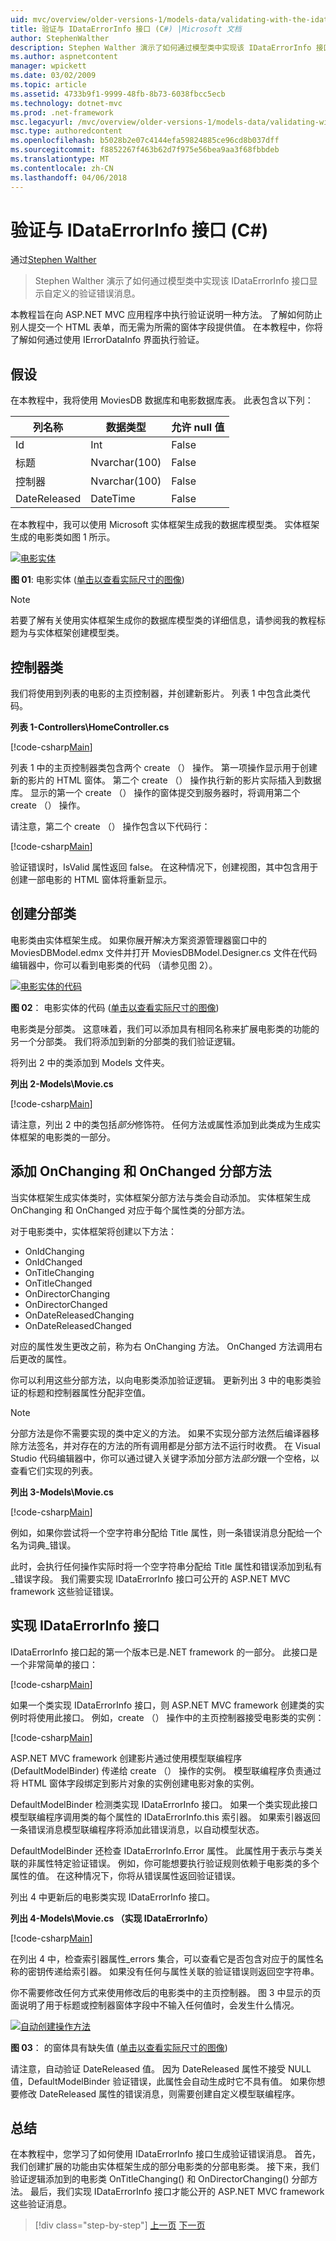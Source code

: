 ```yaml
---
uid: mvc/overview/older-versions-1/models-data/validating-with-the-idataerrorinfo-interface-cs
title: 验证与 IDataErrorInfo 接口 (C#) |Microsoft 文档
author: StephenWalther
description: Stephen Walther 演示了如何通过模型类中实现该 IDataErrorInfo 接口显示自定义的验证错误消息。
ms.author: aspnetcontent
manager: wpickett
ms.date: 03/02/2009
ms.topic: article
ms.assetid: 4733b9f1-9999-48fb-8b73-6038fbcc5ecb
ms.technology: dotnet-mvc
ms.prod: .net-framework
msc.legacyurl: /mvc/overview/older-versions-1/models-data/validating-with-the-idataerrorinfo-interface-cs
msc.type: authoredcontent
ms.openlocfilehash: b5028b2e07c4144efa59824885ce96cd8b037dff
ms.sourcegitcommit: f8852267f463b62d7f975e56bea9aa3f68fbbdeb
ms.translationtype: MT
ms.contentlocale: zh-CN
ms.lasthandoff: 04/06/2018
---
```

<a name="validating-with-the-idataerrorinfo-interface-c"></a>验证与 IDataErrorInfo 接口 (C#)
====================
通过[Stephen Walther](https://github.com/StephenWalther)

> Stephen Walther 演示了如何通过模型类中实现该 IDataErrorInfo 接口显示自定义的验证错误消息。


本教程旨在向 ASP.NET MVC 应用程序中执行验证说明一种方法。 了解如何防止别人提交一个 HTML 表单，而无需为所需的窗体字段提供值。 在本教程中，你将了解如何通过使用 IErrorDataInfo 界面执行验证。

## <a name="assumptions"></a>假设

在本教程中，我将使用 MoviesDB 数据库和电影数据库表。 此表包含以下列：

<a id="0.5_table01"></a>


| **列名称** | **数据类型** | **允许 null 值** |
| --- | --- | --- |
| Id | Int | False |
| 标题 | Nvarchar(100) | False |
| 控制器 | Nvarchar(100) | False |
| DateReleased | DateTime | False |


在本教程中，我可以使用 Microsoft 实体框架生成我的数据库模型类。 实体框架生成的电影类如图 1 所示。


[![电影实体](validating-with-the-idataerrorinfo-interface-cs/_static/image1.jpg)](validating-with-the-idataerrorinfo-interface-cs/_static/image1.png)

**图 01**: 电影实体 ([单击以查看实际尺寸的图像](validating-with-the-idataerrorinfo-interface-cs/_static/image2.png))


> [!NOTE] 
> 
> 若要了解有关使用实体框架生成你的数据库模型类的详细信息，请参阅我的教程标题为与实体框架创建模型类。


## <a name="the-controller-class"></a>控制器类

我们将使用到列表的电影的主页控制器，并创建新影片。 列表 1 中包含此类代码。

**列表 1-Controllers\HomeController.cs**

[!code-csharp[Main](validating-with-the-idataerrorinfo-interface-cs/samples/sample1.cs)]

列表 1 中的主页控制器类包含两个 create （） 操作。 第一项操作显示用于创建新的影片的 HTML 窗体。 第二个 create （） 操作执行新的影片实际插入到数据库。 显示的第一个 create （） 操作的窗体提交到服务器时，将调用第二个 create （） 操作。

请注意，第二个 create （） 操作包含以下代码行：

[!code-csharp[Main](validating-with-the-idataerrorinfo-interface-cs/samples/sample2.cs)]

验证错误时，IsValid 属性返回 false。 在这种情况下，创建视图，其中包含用于创建一部电影的 HTML 窗体将重新显示。

## <a name="creating-a-partial-class"></a>创建分部类

电影类由实体框架生成。 如果你展开解决方案资源管理器窗口中的 MoviesDBModel.edmx 文件并打开 MoviesDBModel.Designer.cs 文件在代码编辑器中，你可以看到电影类的代码 （请参见图 2）。


[![电影实体的代码](validating-with-the-idataerrorinfo-interface-cs/_static/image2.jpg)](validating-with-the-idataerrorinfo-interface-cs/_static/image3.png)

**图 02**： 电影实体的代码 ([单击以查看实际尺寸的图像](validating-with-the-idataerrorinfo-interface-cs/_static/image4.png))


电影类是分部类。 这意味着，我们可以添加具有相同名称来扩展电影类的功能的另一个分部类。 我们将添加到新的分部类的我们验证逻辑。

将列出 2 中的类添加到 Models 文件夹。

**列出 2-Models\Movie.cs**

[!code-csharp[Main](validating-with-the-idataerrorinfo-interface-cs/samples/sample3.cs)]

请注意，列出 2 中的类包括*部分*修饰符。 任何方法或属性添加到此类成为生成实体框架的电影类的一部分。

## <a name="adding-onchanging-and-onchanged-partial-methods"></a>添加 OnChanging 和 OnChanged 分部方法

当实体框架生成实体类时，实体框架分部方法与类会自动添加。 实体框架生成 OnChanging 和 OnChanged 对应于每个属性类的分部方法。

对于电影类中，实体框架将创建以下方法：

- OnIdChanging
- OnIdChanged
- OnTitleChanging
- OnTitleChanged
- OnDirectorChanging
- OnDirectorChanged
- OnDateReleasedChanging
- OnDateReleasedChanged

对应的属性发生更改之前，称为右 OnChanging 方法。 OnChanged 方法调用右后更改的属性。

你可以利用这些分部方法，以向电影类添加验证逻辑。 更新列出 3 中的电影类验证的标题和控制器属性分配非空值。

> [!NOTE] 
> 
> 分部方法是你不需要实现的类中定义的方法。 如果不实现分部方法然后编译器移除方法签名，并对存在的方法的所有调用都是分部方法不运行时收费。 在 Visual Studio 代码编辑器中，你可以通过键入关键字添加分部方法*部分*跟一个空格，以查看它们实现的列表。


**列出 3-Models\Movie.cs**

[!code-csharp[Main](validating-with-the-idataerrorinfo-interface-cs/samples/sample4.cs)]

例如，如果你尝试将一个空字符串分配给 Title 属性，则一条错误消息分配给一个名为词典\_错误。

此时，会执行任何操作实际时将一个空字符串分配给 Title 属性和错误添加到私有\_错误字段。 我们需要实现 IDataErrorInfo 接口可公开的 ASP.NET MVC framework 这些验证错误。

## <a name="implementing-the-idataerrorinfo-interface"></a>实现 IDataErrorInfo 接口

IDataErrorInfo 接口起的第一个版本已是.NET framework 的一部分。 此接口是一个非常简单的接口：

[!code-csharp[Main](validating-with-the-idataerrorinfo-interface-cs/samples/sample5.cs)]

如果一个类实现 IDataErrorInfo 接口，则 ASP.NET MVC framework 创建类的实例时将使用此接口。 例如，create （） 操作中的主页控制器接受电影类的实例：

[!code-csharp[Main](validating-with-the-idataerrorinfo-interface-cs/samples/sample6.cs)]

ASP.NET MVC framework 创建影片通过使用模型联编程序 (DefaultModelBinder) 传递给 create （） 操作的实例。 模型联编程序负责通过将 HTML 窗体字段绑定到影片对象的实例创建电影对象的实例。

DefaultModelBinder 检测类实现 IDataErrorInfo 接口。 如果一个类实现此接口模型联编程序调用类的每个属性的 IDataErrorInfo.this 索引器。 如果索引器返回一条错误消息模型联编程序将添加此错误消息，以自动模型状态。

DefaultModelBinder 还检查 IDataErrorInfo.Error 属性。 此属性用于表示与类关联的非属性特定验证错误。 例如，你可能想要执行验证规则依赖于电影类的多个属性的值。 在这种情况下，你将从错误属性返回验证错误。

列出 4 中更新后的电影类实现 IDataErrorInfo 接口。

**列出 4-Models\Movie.cs （实现 IDataErrorInfo）**

[!code-csharp[Main](validating-with-the-idataerrorinfo-interface-cs/samples/sample7.cs)]

在列出 4 中，检查索引器属性\_errors 集合，可以查看它是否包含对应于的属性名称的密钥传递给索引器。 如果没有任何与属性关联的验证错误则返回空字符串。

你不需要修改任何方式来使用修改后的电影类中的主页控制器。 图 3 中显示的页面说明了用于标题或控制器窗体字段中不输入任何值时，会发生什么情况。


[![自动创建操作方法](validating-with-the-idataerrorinfo-interface-cs/_static/image3.jpg)](validating-with-the-idataerrorinfo-interface-cs/_static/image5.png)

**图 03**： 的窗体具有缺失值 ([单击以查看实际尺寸的图像](validating-with-the-idataerrorinfo-interface-cs/_static/image6.png))


请注意，自动验证 DateReleased 值。 因为 DateReleased 属性不接受 NULL 值，DefaultModelBinder 验证错误，此属性会自动生成时它不具有值。 如果你想要修改 DateReleased 属性的错误消息，则需要创建自定义模型联编程序。

## <a name="summary"></a>总结

在本教程中，您学习了如何使用 IDataErrorInfo 接口生成验证错误消息。 首先，我们创建扩展的功能由实体框架生成的部分电影类的分部电影类。 接下来，我们验证逻辑添加到的电影类 OnTitleChanging() 和 OnDirectorChanging() 分部方法。 最后，我们实现 IDataErrorInfo 接口才能公开的 ASP.NET MVC framework 这些验证消息。

> [!div class="step-by-step"]
> [上一页](performing-simple-validation-cs.md)
> [下一页](validating-with-a-service-layer-cs.md)
